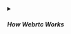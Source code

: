 <!-- https://brandfolder.com/workbench/extract-text-from-image -->
<!-- ![for root](/img/interviews/angular/OSIvsTCP.png) -->

<details>
<summary><h5>How Webrtc Works</h5></summary>

![webrtc-aechitecture](/img/interviews/design-system/webrtc-aechitecture.png)

WebRTC is a technology that enables web browsers and mobile applications to communicate directly with each other in real-time, without any plugins or servers. WebRTC can be used for voice chat, video call, or data share applications. Here are the basic steps of how WebRTC works:

- webRTC purpose is to establish a peer to peer connection (channel) directly between 2 browsers.

- But it can't because `NAT` device maps private IPs to dynamic public IPs so two peers can't know private IP addresses of each other.

- So before establishing a peer-peer channel, each peer need to ask `STUN` server for it's public IPs.
And then peers exchange the info (`ICE` candidates(IPs, port,...) - all posible communication options  that the other peer can connect to) using `SDP protocol` via `Signaling Server`.

- In reality, if network fails, NAT can't transfer data peer-peer, data will be delivered via `TURN` server (relay server) (communication may be relayed and more expensive). So, `ICE` candidates may contain private IP address, public IP address or Relay server IP address.

#### Terms

- **NAT (Network Address Translation)** is a method of ***mapping an IP address*** space into another, it allows multiple devices in a private network to use one public IP address to communicate with the Internet or other public networks. `NAT` is usually integrated in router devices but it can also be implemented on other devices, such as firewalls, proxies, or load balancers.

- **STUN (Session Traversal Utilities for NAT)** is a protocol to ***discover your public address*** and determine any restrictions in your router that would prevent a direct connection with a peer. STUN works by sending a request from a client to a STUN server on the Internet. The STUN server replies with the client’s public IP address and port, as well as the type of NAT device that is in between.

- **TURN (Traversal Using Relays around NAT)** is a protocol that ***assists in traversal*** of network address translators (NAT) or firewalls for multimedia applications, such as STUN or direct connectivity, ***fail to establish a peer-to-peer connection***. Then, the connection will come through TURN server and relaying all information through that server & the info of that connection will diliver to the other peer after all.

- An **ICE candidate** contains information such as the ***IP address, port, protocol, and type of the candidate***. 
    - There are different types of candidates, such as ***host, server reflexive, relayed, or end-of-candidates***. 
        - A **host candidate** is the actual IP address and port of the peer. 
        - A **server reflexive candidate** is the public IP address and port of the peer as seen by a `STUN` (Session Traversal Utilities for `NAT`) server. 
        - A **relayed candidate** is the IP address and port allocated by a `TURN` (Traversal Using Relays around `NAT`) server. An end-of-candidates indicator signals that all candidates have been sent.

- A **signaling server** (usualy using Webscoket Server) is a server that ***helps peers to find and communicate with each other***. A signaling server does not deal with the media traffic itself, but rather with the ***exchange of information that is needed to set up the connection***. It's like you & your friend need to ***exchange personal info*** via a third-party service, such as a social media app before meeting and talking directly.

</details>
